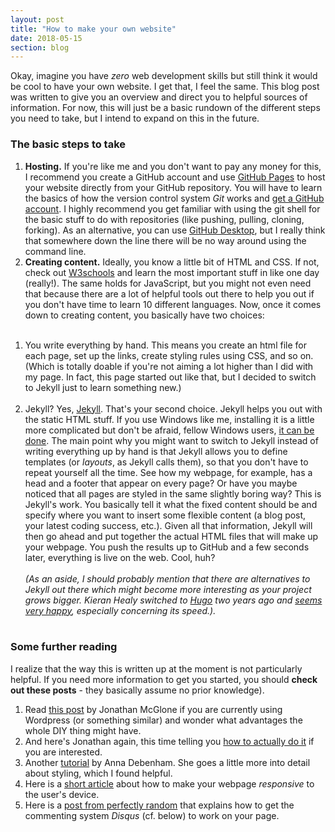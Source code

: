 ```yaml
---
layout: post
title: "How to make your own website"
date: 2018-05-15
section: blog
---
```


Okay, imagine you have *zero* web development skills but still think it would be cool to have your own website. I get that, I feel the same. This blog post was written to give you an overview and direct you to helpful sources of information. For now, this will just be a basic rundown of the different steps you need to take, but I intend to expand on this in the future.

### The basic steps to take

1. **Hosting.** If you're like me and you don't want to pay any money for this, I recommend you create a GitHub account and use [GitHub Pages](https://pages.github.com/) to host your website directly from your GitHub repository. You will have to learn the basics of how the version control system *Git* works and [get a GitHub account](https://github.com/join). I highly recommend you get familiar with using the git shell for the basic stuff to do with repositories (like pushing, pulling, cloning, forking). As an alternative, you can use [GitHub Desktop](https://desktop.github.com/), but I really think that somewhere down the line there will be no way around using the command line.
2. **Creating content.** Ideally, you know a little bit of HTML and CSS. If not, check out [W3schools](http://www.w3schools.com/) and learn the most important stuff in like one day (really!). The same holds for JavaScript, but you might not even need that because there are a lot of helpful tools out there to help you out if you don't have time to learn 10 different languages. Now, once it comes down to creating content, you basically have two choices: <br /><br /> 
1) You write everything by hand. This means you create an html file for each page, set up the links, create styling rules using CSS, and so on. (Which is totally doable if you're not aiming a lot higher than I did with my page. In fact, this page started out like that, but I decided to switch to Jekyll just to learn something new.) <br /><br />
2) Jekyll? Yes, [Jekyll](https://jekyllrb.com/). That's your second choice. Jekyll helps you out with the static HTML stuff. If you use Windows like me, installing it is a little more complicated but don't be afraid, fellow Windows users, [it can be done](http://jekyll-windows.juthilo.com/). The main point why you might want to switch to Jekyll instead of writing everything up by hand is that Jekyll allows you to define templates (or *layouts*, as Jekyll calls them), so that you don't have to repeat yourself all the time. See how my webpage, for example, has a head and a footer that appear on every page? Or have you maybe noticed that all pages are styled in the same slightly boring way? This is Jekyll's work. You basically tell it what the fixed content should be and specify where you want to insert some flexible content (a blog post, your latest coding success, etc.). Given all that information, Jekyll will then go ahead and put together the actual HTML files that will make up your webpage. You push the results up to GitHub and a few seconds later, everything is live on the web. Cool, huh? <br /><br />
*(As an aside, I should probably mention that there are alternatives to Jekyll out there which might become more interesting as your project grows bigger. Kieran Healy switched to [Hugo](http://gohugo.io/) two years ago and [seems very happy](https://kieranhealy.org/blog/archives/2014/02/24/powered-by-hugo/), especially concerning its speed.).* <br /><br />

### Some further reading

I realize that the way this is written up at the moment is not particularly helpful. If you need more information to get you started, you should **check out these posts** - they basically assume no prior knowledge). 

1. Read [this post](http://jmcglone.com/notes/2014/05/03/using-github-to-create-and-host-a-personal-website) by Jonathan McGlone if you are currently using Wordpress (or something similar) and wonder what advantages the whole DIY thing might have. 
2. And here's Jonathan again, this time telling you [how to actually do it](http://jmcglone.com/guides/github-pages/) if you are interested. 
3. Another [tutorial](https://24ways.org/2013/get-started-with-github-pages/) by Anna Debenham. She goes a little more into detail about styling, which I found helpful. 
4. Here is a [short article](http://alistapart.com/article/responsive-web-design) about how to make your webpage *responsive* to the user's device.  
5. Here is a [post from perfectly random](http://www.perfectlyrandom.org/2014/06/29/adding-disqus-to-your-jekyll-powered-github-pages/) that explains how to get the commenting system *Disqus* (cf. below) to work on your page.